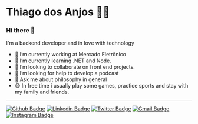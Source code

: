 # Thiago dos Anjos :man_technologist:

### Hi there 👋

I'm a backend developer and in love with technology

- 🔭 I’m currently working at Mercado Eletrônico
- 🌱 I’m currently learning .NET and Node.
- 👯 I’m looking to collaborate on front end projects.
- 🤔 I’m looking for help to develop a podcast
- 💬 Ask me about philosophy in general
- 😄 In free time i usually play some games, practice sports and stay with my family and friends.

----

[![Github Badge](https://img.shields.io/badge/-thiagodosanjos31-000?style=flat-square&logo=Github&logoColor=white&link=https://github.com/thiagodosanjos31)](https://github.com/rebeccamanzi)
[![Linkedin Badge](https://img.shields.io/badge/-thiagodosanjos-blue?style=flat-square&logo=Linkedin&logoColor=white&link=https://www.linkedin.com/in/thiago-dos-anjos/)](https://www.linkedin.com/in/rebeccamanzi/)
[![Twitter Badge](https://img.shields.io/badge/-thiagoadosanjos-1ca0f1?style=flat-square&labelColor=1ca0f1&logo=twitter&logoColor=white&link=https://twitter.com/thiagoadosanjos)](https://twitter.com/rebeccacmanzi)
[![Gmail Badge](https://img.shields.io/badge/-gmail-c14438?style=flat-square&logo=Gmail&logoColor=white&link=mailto:thiagotutimao@gmail.com)](mailto:thiagotutimao@gmail.com)
[![Instagram Badge](https://img.shields.io/badge/-@thidosanjos_-C13584?style=flat-square&labelColor=C13584&logo=instagram&logoColor=white&link=https://www.instagram.com/thidosanjos_/)](https://www.instagram.com/thidosanjos_/)
